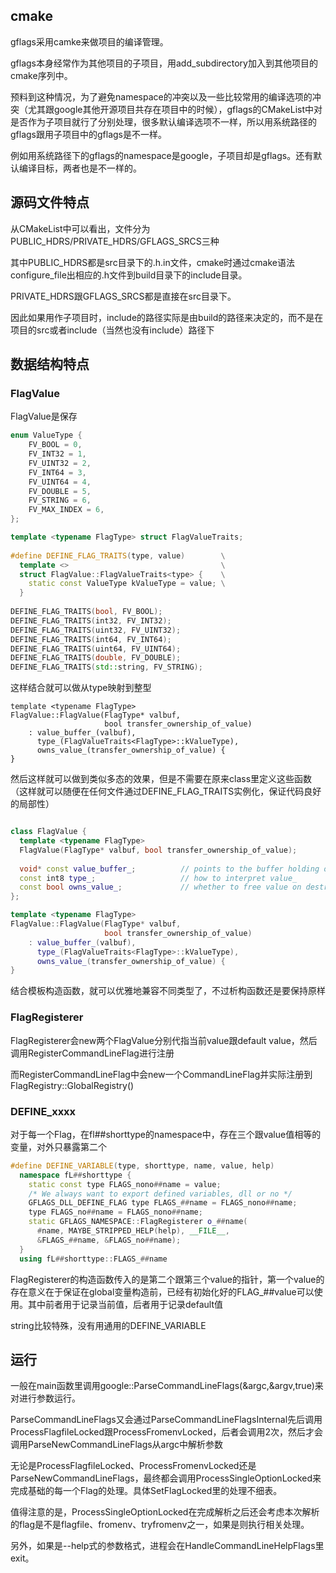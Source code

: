 ## cmake
gflags采用camke来做项目的编译管理。

gflags本身经常作为其他项目的子项目，用add_subdirectory加入到其他项目的cmake序列中。

预料到这种情况，为了避免namespace的冲突以及一些比较常用的编译选项的冲突（尤其跟google其他开源项目共存在项目中的时候），gflags的CMakeList中对是否作为子项目就行了分别处理，很多默认编译选项不一样，所以用系统路径的gflags跟用子项目中的gflags是不一样。

例如用系统路径下的gflags的namespace是google，子项目却是gflags。还有默认编译目标，两者也是不一样的。


## 源码文件特点
从CMakeList中可以看出，文件分为PUBLIC_HDRS/PRIVATE_HDRS/GFLAGS_SRCS三种

其中PUBLIC_HDRS都是src目录下的.h.in文件，cmake时通过cmake语法configure_file出相应的.h文件到build目录下的include目录。

PRIVATE_HDRS跟GFLAGS_SRCS都是直接在src目录下。

因此如果用作子项目时，include的路径实际是由build的路径来决定的，而不是在项目的src或者include（当然也没有include）路径下

## 数据结构特点

### FlagValue
FlagValue是保存

```cpp
enum ValueType {
    FV_BOOL = 0,
    FV_INT32 = 1,
    FV_UINT32 = 2,
    FV_INT64 = 3,
    FV_UINT64 = 4,
    FV_DOUBLE = 5,
    FV_STRING = 6,
    FV_MAX_INDEX = 6,
};

template <typename FlagType> struct FlagValueTraits;
  
#define DEFINE_FLAG_TRAITS(type, value)        \
  template <>                                  \
  struct FlagValue::FlagValueTraits<type> {    \
    static const ValueType kValueType = value; \
  }
  
DEFINE_FLAG_TRAITS(bool, FV_BOOL);
DEFINE_FLAG_TRAITS(int32, FV_INT32);
DEFINE_FLAG_TRAITS(uint32, FV_UINT32);
DEFINE_FLAG_TRAITS(int64, FV_INT64);
DEFINE_FLAG_TRAITS(uint64, FV_UINT64);
DEFINE_FLAG_TRAITS(double, FV_DOUBLE);
DEFINE_FLAG_TRAITS(std::string, FV_STRING);
```
这样结合就可以做从type映射到整型

```
template <typename FlagType>
FlagValue::FlagValue(FlagType* valbuf,
                     bool transfer_ownership_of_value)
    : value_buffer_(valbuf),
      type_(FlagValueTraits<FlagType>::kValueType),
      owns_value_(transfer_ownership_of_value) {
}

```
然后这样就可以做到类似多态的效果，但是不需要在原来class里定义这些函数（这样就可以随便在任何文件通过DEFINE_FLAG_TRAITS实例化，保证代码良好的局部性）


```cpp

class FlagValue {
  template <typename FlagType>
  FlagValue(FlagType* valbuf, bool transfer_ownership_of_value);
  
  void* const value_buffer_;          // points to the buffer holding our data
  const int8 type_;                   // how to interpret value_
  const bool owns_value_;             // whether to free value on destruct
};

template <typename FlagType>
FlagValue::FlagValue(FlagType* valbuf,
                     bool transfer_ownership_of_value)
    : value_buffer_(valbuf),
      type_(FlagValueTraits<FlagType>::kValueType),
      owns_value_(transfer_ownership_of_value) {
}
```
结合模板构造函数，就可以优雅地兼容不同类型了，不过析构函数还是要保持原样

### FlagRegisterer
FlagRegisterer会new两个FlagValue分别代指当前value跟default value，然后调用RegisterCommandLineFlag进行注册

而RegisterCommandLineFlag中会new一个CommandLineFlag并实际注册到FlagRegistry::GlobalRegistry()

### DEFINE_xxxx

对于每一个Flag，在fl##shorttype的namespace中，存在三个跟value值相等的变量，对外只暴露第二个
```cpp
#define DEFINE_VARIABLE(type, shorttype, name, value, help)             \
  namespace fL##shorttype {                                             \
    static const type FLAGS_nono##name = value;                         \
    /* We always want to export defined variables, dll or no */         \
    GFLAGS_DLL_DEFINE_FLAG type FLAGS_##name = FLAGS_nono##name;        \
    type FLAGS_no##name = FLAGS_nono##name;                             \
    static GFLAGS_NAMESPACE::FlagRegisterer o_##name(                   \
      #name, MAYBE_STRIPPED_HELP(help), __FILE__,                       \
      &FLAGS_##name, &FLAGS_no##name);                                  \
  }                                                                     \
  using fL##shorttype::FLAGS_##name
```
FlagRegisterer的构造函数传入的是第二个跟第三个value的指针，第一个value的存在意义在于保证在global变量构造前，已经有初始化好的FLAG_##value可以使用。其中前者用于记录当前值，后者用于记录default值

string比较特殊，没有用通用的DEFINE_VARIABLE

## 运行
一般在main函数里调用google::ParseCommandLineFlags(&argc,&argv,true)来对进行参数运行。

ParseCommandLineFlags又会通过ParseCommandLineFlagsInternal先后调用ProcessFlagfileLocked跟ProcessFromenvLocked，后者会调用2次，然后才会调用ParseNewCommandLineFlags从argc中解析参数

无论是ProcessFlagfileLocked、ProcessFromenvLocked还是ParseNewCommandLineFlags，最终都会调用ProcessSingleOptionLocked来完成基础的每一个Flag的处理。具体SetFlagLocked里的处理不细表。

值得注意的是，ProcessSingleOptionLocked在完成解析之后还会考虑本次解析的flag是不是flagfile、fromenv、tryfromenv之一，如果是则执行相关处理。

另外，如果是--help式的参数格式，进程会在HandleCommandLineHelpFlags里exit。
